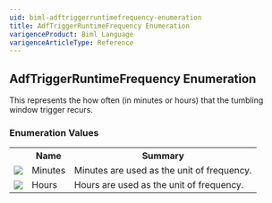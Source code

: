 ```yaml
---
uid: biml-adftriggerruntimefrequency-enumeration
title: AdfTriggerRuntimeFrequency Enumeration
varigenceProduct: Biml Language
varigenceArticleType: Reference
---
```


## AdfTriggerRuntimeFrequency Enumeration<div class="LanguageSummary"><div class ="SummaryItem">This represents the how often (in minutes or hours) that the tumbling window trigger recurs.</div></div><div class="EnumValueGroup">### Enumeration Values<table id="EnumValue" class="MemberList"><tbody><tr><th class="MemberTypeIconColumnHeader">&nbsp;</th><th class="MemberNameColumnHeader">Name</th><th class="MemberSummaryColumnHeader">Summary</th></tr><tr class="cd0"><td align="center" class="MemberTypeIcon"><img src="enumValue.png"></img></td><td class="MemberName">Minutes</td><td class="MemberSummary"><div class ="SummaryItem">Minutes are used as the unit of frequency.</div></td></tr><tr class="cd1"><td align="center" class="MemberTypeIcon"><img src="enumValue.png"></img></td><td class="MemberName">Hours</td><td class="MemberSummary"><div class ="SummaryItem">Hours are used as the unit of frequency.</div></td></tr></tbody></table></div>